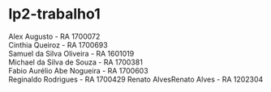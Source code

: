 # lp2-trabalho1

Alex Augusto - RA 1700072   
Cinthia Queiroz - RA 1700693   
Samuel da Silva Oliveira - RA 1601019  
Michael da Silva de Souza - RA 1700381   
Fabio Aurélio Abe Nogueira - RA 1700603  
Reginaldo Rodrigues - RA 1700429
Renato AlvesRenato Alves - RA 1202304
